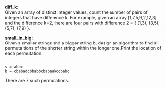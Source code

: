 **diff_k:** <br>
Given an array of distinct integer values, count the number of pairs of integers that have difference k. For example, given an array [1,7,5,9,2,12,3] and the difference k=2, there are four pairs with difference 2 = { (1,3), (3,5), (5,7), (7,9) }.


**small_in_big:**<br>
Given a smaller strings and a bigger string b, design an algorithm to find all permuta­ tions of the shorter string within the longer one.Print the location of each permutation.
```

s = abbc
b = cbabadcbbabbcbabaabccbabc

```
There are 7 such permutations.

